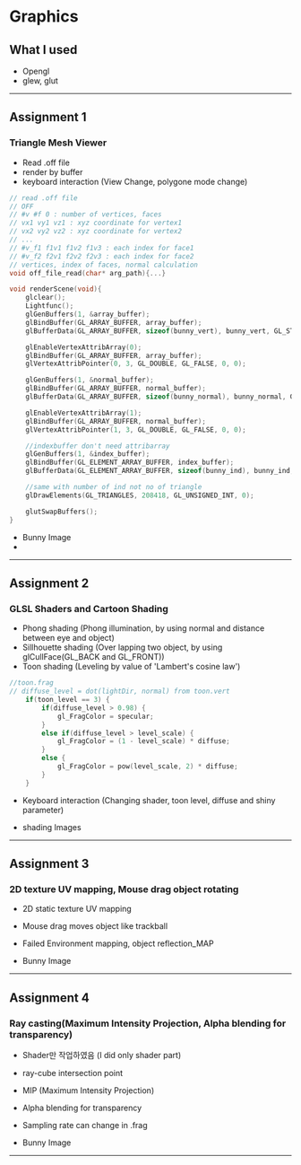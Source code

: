 # Graphics

## What I used

- Opengl
- glew, glut

<hr>

## Assignment 1

### Triangle Mesh Viewer

- Read .off file
- render by buffer
- keyboard interaction (View Change, polygone mode change)

```C++
// read .off file
// OFF
// #v #f 0 : number of vertices, faces
// vx1 vy1 vz1 : xyz coordinate for vertex1
// vx2 vy2 vz2 : xyz coordinate for vertex2
// ...
// #v_f1 f1v1 f1v2 f1v3 : each index for face1
// #v_f2 f2v1 f2v2 f2v3 : each index for face2
// vertices, index of faces, normal calculation
void off_file_read(char* arg_path){...}

void renderScene(void){
    glclear();
    Lightfunc();
    glGenBuffers(1, &array_buffer);
	glBindBuffer(GL_ARRAY_BUFFER, array_buffer);
	glBufferData(GL_ARRAY_BUFFER, sizeof(bunny_vert), bunny_vert, GL_STATIC_DRAW);

	glEnableVertexAttribArray(0);
	glBindBuffer(GL_ARRAY_BUFFER, array_buffer);
	glVertexAttribPointer(0, 3, GL_DOUBLE, GL_FALSE, 0, 0);

	glGenBuffers(1, &normal_buffer);
	glBindBuffer(GL_ARRAY_BUFFER, normal_buffer);
	glBufferData(GL_ARRAY_BUFFER, sizeof(bunny_normal), bunny_normal, GL_STATIC_DRAW);

	glEnableVertexAttribArray(1);
	glBindBuffer(GL_ARRAY_BUFFER, normal_buffer);
	glVertexAttribPointer(1, 3, GL_DOUBLE, GL_FALSE, 0, 0);

    //indexbuffer don't need attribarray
	glGenBuffers(1, &index_buffer);
	glBindBuffer(GL_ELEMENT_ARRAY_BUFFER, index_buffer);
	glBufferData(GL_ELEMENT_ARRAY_BUFFER, sizeof(bunny_ind), bunny_ind, GL_STATIC_DRAW);

    //same with number of ind not no of triangle
	glDrawElements(GL_TRIANGLES, 208418, GL_UNSIGNED_INT, 0);

    glutSwapBuffers();
}
```

- Bunny Image
-

<hr>

## Assignment 2

### GLSL Shaders and Cartoon Shading

- Phong shading (Phong illumination, by using normal and distance between eye and object)
- Sillhouette shading (Over lapping two object, by using glCullFace(GL_BACK and GL_FRONT))
- Toon shading (Leveling by value of 'Lambert's cosine law')

```C++
//toon.frag
// diffuse_level = dot(lightDir, normal) from toon.vert
	if(toon_level == 3) {
		if(diffuse_level > 0.98) {
			gl_FragColor = specular;
		}
		else if(diffuse_level > level_scale) {
			gl_FragColor = (1 - level_scale) * diffuse;
		}
		else {
			gl_FragColor = pow(level_scale, 2) * diffuse;
		}
	}
```

- Keyboard interaction (Changing shader, toon level, diffuse and shiny parameter)

- shading Images

<hr>

## Assignment 3

### 2D texture UV mapping, Mouse drag object rotating

- 2D static texture UV mapping
- Mouse drag moves object like trackball

- Failed Environment mapping, object reflection_MAP

- Bunny Image

<hr>

## Assignment 4

### Ray casting(Maximum Intensity Projection, Alpha blending for transparency)

- Shader만 작업하였음 (I did only shader part)
- ray-cube intersection point
- MIP (Maximum Intensity Projection)
- Alpha blending for transparency
- Sampling rate can change in .frag

- Bunny Image

<hr>
